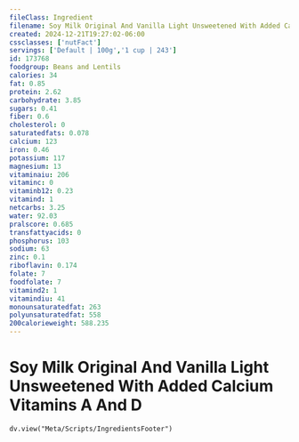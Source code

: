 ```yaml
---
fileClass: Ingredient
filename: Soy Milk Original And Vanilla Light Unsweetened With Added Calcium Vitamins A And D
created: 2024-12-21T19:27:02-06:00
cssclasses: ['nutFact']
servings: ['Default | 100g','1 cup | 243']
id: 173768
foodgroup: Beans and Lentils
calories: 34
fat: 0.85
protein: 2.62
carbohydrate: 3.85
sugars: 0.41
fiber: 0.6
cholesterol: 0
saturatedfats: 0.078
calcium: 123
iron: 0.46
potassium: 117
magnesium: 13
vitaminaiu: 206
vitaminc: 0
vitaminb12: 0.23
vitamind: 1
netcarbs: 3.25
water: 92.03
pralscore: 0.685
transfattyacids: 0
phosphorus: 103
sodium: 63
zinc: 0.1
riboflavin: 0.174
folate: 7
foodfolate: 7
vitamind2: 1
vitamindiu: 41
monounsaturatedfat: 263
polyunsaturatedfat: 558
200calorieweight: 588.235
---
```


# Soy Milk Original And Vanilla Light Unsweetened With Added Calcium Vitamins A And D

```dataviewjs
dv.view("Meta/Scripts/IngredientsFooter")
```